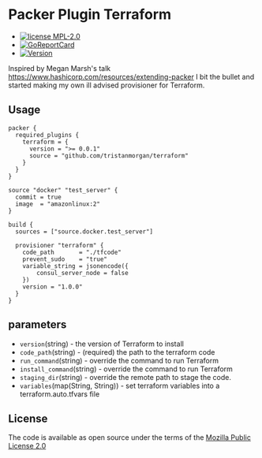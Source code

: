 # Packer Plugin Terraform

* [![license MPL-2.0](https://img.shields.io/badge/license-MPL--2.0-brightgreen.svg)](https://opensource.org/licenses/MPL-2.0)
* [![GoReportCard](https://goreportcard.com/badge/github.com/tristanmorgan/packer-plugin-terraform)](https://goreportcard.com/report/github.com/tristanmorgan/packer-plugin-terraform)
* [![Version](http://img.shields.io/github/release/tristanmorgan/packer-plugin-terraform/all.svg?style=flat)](https://github.com/Servian/packer-plugin-terraform/releases)

Inspired by Megan Marsh's talk https://www.hashicorp.com/resources/extending-packer
I bit the bullet and started making my own ill advised provisioner for Terraform.

## Usage

    packer {
      required_plugins {
        terraform = {
          version = ">= 0.0.1"
          source = "github.com/tristanmorgan/terraform"
        }
      }
    }

    source "docker" "test_server" {
      commit = true
      image  = "amazonlinux:2"
    }

    build {
      sources = ["source.docker.test_server"]

      provisioner "terraform" {
        code_path       = "./tfcode"
        prevent_sudo    = "true"
        variable_string = jsonencode({
            consul_server_node = false
        })
        version = "1.0.0"
      }
    }

## parameters

 * `version`(string) - the version of Terraform to install
 * `code_path`(string) - (required) the path to the terraform code
 * `run_command`(string) - override the command to run Terraform
 * `install_command`(string) - override the command to run Terraform
 * `staging_dir`(string) - override the remote path to stage the code.
 * `variables`(map(String, String)) - set terraform variables into a terraform.auto.tfvars file

## License

The code is available as open source under the terms of the [Mozilla Public License 2.0](https://opensource.org/licenses/MPL-2.0)

